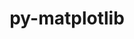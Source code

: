 ---
title: "py-matplotlib"
layout: cache
categories: [package, v0.22.3]
meta: {"versions": ["3.7.4", "3.8.4"], "compilers": ["apple-clang@=15.0.0", "gcc@=11.1.0", "gcc@=11.4.0", "gcc@=7.5.0", "gcc@=9.4.0", "oneapi@=2024.0.0"], "oss": ["ubuntu18.04", "ubuntu20.04", "ubuntu22.04", "ventura"], "platforms": ["darwin", "linux"], "targets": ["aarch64", "neoverse_v1", "neoverse_v2", "ppc64le", "x86_64_v3"], "stacks": ["data-vis-sdk", "e4s", "e4s-neoverse-v2", "e4s-neoverse_v1", "e4s-oneapi", "e4s-power", "e4s-rocm-external", "ml-darwin-aarch64-mps", "ml-linux-x86_64-cpu", "ml-linux-x86_64-cuda", "radiuss", "root"], "num_specs": 24, "num_specs_by_stack": {"ml-darwin-aarch64-mps": 2, "root": 24, "radiuss": 1, "e4s-power": 3, "data-vis-sdk": 2, "e4s-neoverse_v1": 3, "e4s-neoverse-v2": 3, "e4s-rocm-external": 1, "e4s": 4, "ml-linux-x86_64-cuda": 2, "ml-linux-x86_64-cpu": 2, "e4s-oneapi": 3}}
spec_details: [{"hash": "jgz6wqbdieqv26a7uxns7tcrjoz4oaq2", "compiler": "apple-clang@=15.0.0", "versions": ["3.8.4"], "os": "ventura", "platform": "darwin", "target": "aarch64", "variants": ["~animation", "backend=macosx", "build_system=python_pip", "~fonts", "~latex", "~movies"], "stacks": ["ml-darwin-aarch64-mps", "root"], "size": "-", "tarball": "https://binaries.spack.io/v0.22.3/build_cache/darwin-ventura-aarch64/apple-clang-15.0.0/py-matplotlib-3.8.4/darwin-ventura-aarch64-apple-clang-15.0.0-py-matplotlib-3.8.4-jgz6wqbdieqv26a7uxns7tcrjoz4oaq2.spack"}, {"hash": "cloppe72beqq4l2weqnmfg43aykxxxdb", "compiler": "apple-clang@=15.0.0", "versions": ["3.8.4"], "os": "ventura", "platform": "darwin", "target": "aarch64", "variants": ["~animation", "backend=macosx", "build_system=python_pip", "~fonts", "~latex", "~movies"], "stacks": ["ml-darwin-aarch64-mps", "root"], "size": "-", "tarball": "https://binaries.spack.io/v0.22.3/build_cache/darwin-ventura-aarch64/apple-clang-15.0.0/py-matplotlib-3.8.4/darwin-ventura-aarch64-apple-clang-15.0.0-py-matplotlib-3.8.4-cloppe72beqq4l2weqnmfg43aykxxxdb.spack"}, {"hash": "eyh7cbjstea3sghrq2tgulbnjtrvvqlc", "compiler": "gcc@=7.5.0", "versions": ["3.7.4"], "os": "ubuntu18.04", "platform": "linux", "target": "x86_64_v3", "variants": ["~animation", "backend=agg", "build_system=python_pip", "~fonts", "~latex", "~movies"], "stacks": ["radiuss", "root"], "size": "-", "tarball": "https://binaries.spack.io/v0.22.3/build_cache/linux-ubuntu18.04-x86_64_v3/gcc-7.5.0/py-matplotlib-3.7.4/linux-ubuntu18.04-x86_64_v3-gcc-7.5.0-py-matplotlib-3.7.4-eyh7cbjstea3sghrq2tgulbnjtrvvqlc.spack"}, {"hash": "2reoiqmsxijpozlvj6nucpml2btbbqpx", "compiler": "gcc@=9.4.0", "versions": ["3.7.4"], "os": "ubuntu20.04", "platform": "linux", "target": "ppc64le", "variants": ["~animation", "backend=agg", "build_system=python_pip", "~fonts", "~latex", "~movies"], "stacks": ["e4s-power", "root"], "size": "-", "tarball": "https://binaries.spack.io/v0.22.3/build_cache/linux-ubuntu20.04-ppc64le/gcc-9.4.0/py-matplotlib-3.7.4/linux-ubuntu20.04-ppc64le-gcc-9.4.0-py-matplotlib-3.7.4-2reoiqmsxijpozlvj6nucpml2btbbqpx.spack"}, {"hash": "cappjvmybzix7oncypyxskfxymy47id7", "compiler": "gcc@=9.4.0", "versions": ["3.8.4"], "os": "ubuntu20.04", "platform": "linux", "target": "ppc64le", "variants": ["~animation", "backend=agg", "build_system=python_pip", "~fonts", "~latex", "~movies"], "stacks": ["e4s-power", "root"], "size": "-", "tarball": "https://binaries.spack.io/v0.22.3/build_cache/linux-ubuntu20.04-ppc64le/gcc-9.4.0/py-matplotlib-3.8.4/linux-ubuntu20.04-ppc64le-gcc-9.4.0-py-matplotlib-3.8.4-cappjvmybzix7oncypyxskfxymy47id7.spack"}, {"hash": "2sbs7dd76oam7xt6age7wd4cge2rppgj", "compiler": "gcc@=9.4.0", "versions": ["3.8.4"], "os": "ubuntu20.04", "platform": "linux", "target": "ppc64le", "variants": ["~animation", "backend=agg", "build_system=python_pip", "~fonts", "~latex", "~movies"], "stacks": ["e4s-power", "root"], "size": "-", "tarball": "https://binaries.spack.io/v0.22.3/build_cache/linux-ubuntu20.04-ppc64le/gcc-9.4.0/py-matplotlib-3.8.4/linux-ubuntu20.04-ppc64le-gcc-9.4.0-py-matplotlib-3.8.4-2sbs7dd76oam7xt6age7wd4cge2rppgj.spack"}, {"hash": "clzhpgx42ks3hsqdcd42oolwbdr73f76", "compiler": "gcc@=11.1.0", "versions": ["3.8.4"], "os": "ubuntu20.04", "platform": "linux", "target": "x86_64_v3", "variants": ["~animation", "backend=agg", "build_system=python_pip", "~fonts", "~latex", "~movies"], "stacks": ["root", "data-vis-sdk"], "size": "-", "tarball": "https://binaries.spack.io/v0.22.3/build_cache/linux-ubuntu20.04-x86_64_v3/gcc-11.1.0/py-matplotlib-3.8.4/linux-ubuntu20.04-x86_64_v3-gcc-11.1.0-py-matplotlib-3.8.4-clzhpgx42ks3hsqdcd42oolwbdr73f76.spack"}, {"hash": "hnyti4tpxwbuemsgexhnkwc47qoztudq", "compiler": "gcc@=11.1.0", "versions": ["3.7.4"], "os": "ubuntu20.04", "platform": "linux", "target": "x86_64_v3", "variants": ["~animation", "backend=agg", "build_system=python_pip", "~fonts", "~latex", "~movies"], "stacks": ["root", "data-vis-sdk"], "size": "-", "tarball": "https://binaries.spack.io/v0.22.3/build_cache/linux-ubuntu20.04-x86_64_v3/gcc-11.1.0/py-matplotlib-3.7.4/linux-ubuntu20.04-x86_64_v3-gcc-11.1.0-py-matplotlib-3.7.4-hnyti4tpxwbuemsgexhnkwc47qoztudq.spack"}, {"hash": "wvn7bttlk7haa6l27ngybntrg5ywxetu", "compiler": "gcc@=11.4.0", "versions": ["3.8.4"], "os": "ubuntu22.04", "platform": "linux", "target": "neoverse_v1", "variants": ["~animation", "backend=agg", "build_system=python_pip", "~fonts", "~latex", "~movies"], "stacks": ["root", "e4s-neoverse_v1"], "size": "-", "tarball": "https://binaries.spack.io/v0.22.3/build_cache/linux-ubuntu22.04-neoverse_v1/gcc-11.4.0/py-matplotlib-3.8.4/linux-ubuntu22.04-neoverse_v1-gcc-11.4.0-py-matplotlib-3.8.4-wvn7bttlk7haa6l27ngybntrg5ywxetu.spack"}, {"hash": "eps3zkgds5nlyfddn6nemawub5junntz", "compiler": "gcc@=11.4.0", "versions": ["3.7.4"], "os": "ubuntu22.04", "platform": "linux", "target": "neoverse_v1", "variants": ["~animation", "backend=agg", "build_system=python_pip", "~fonts", "~latex", "~movies"], "stacks": ["root", "e4s-neoverse_v1"], "size": "-", "tarball": "https://binaries.spack.io/v0.22.3/build_cache/linux-ubuntu22.04-neoverse_v1/gcc-11.4.0/py-matplotlib-3.7.4/linux-ubuntu22.04-neoverse_v1-gcc-11.4.0-py-matplotlib-3.7.4-eps3zkgds5nlyfddn6nemawub5junntz.spack"}, {"hash": "qqegjsgo5qirx2re66sh72zxm2bypxqx", "compiler": "gcc@=11.4.0", "versions": ["3.8.4"], "os": "ubuntu22.04", "platform": "linux", "target": "neoverse_v1", "variants": ["~animation", "backend=agg", "build_system=python_pip", "~fonts", "~latex", "~movies"], "stacks": ["root", "e4s-neoverse_v1"], "size": "-", "tarball": "https://binaries.spack.io/v0.22.3/build_cache/linux-ubuntu22.04-neoverse_v1/gcc-11.4.0/py-matplotlib-3.8.4/linux-ubuntu22.04-neoverse_v1-gcc-11.4.0-py-matplotlib-3.8.4-qqegjsgo5qirx2re66sh72zxm2bypxqx.spack"}, {"hash": "tfg5g7ipbljp3swbej57776nj4zovri7", "compiler": "gcc@=11.4.0", "versions": ["3.8.4"], "os": "ubuntu22.04", "platform": "linux", "target": "neoverse_v2", "variants": ["~animation", "backend=agg", "build_system=python_pip", "~fonts", "~latex", "~movies"], "stacks": ["root", "e4s-neoverse-v2"], "size": "-", "tarball": "https://binaries.spack.io/v0.22.3/build_cache/linux-ubuntu22.04-neoverse_v2/gcc-11.4.0/py-matplotlib-3.8.4/linux-ubuntu22.04-neoverse_v2-gcc-11.4.0-py-matplotlib-3.8.4-tfg5g7ipbljp3swbej57776nj4zovri7.spack"}, {"hash": "hiumc3ejhcb72hqqyefaug247u6bgotg", "compiler": "gcc@=11.4.0", "versions": ["3.7.4"], "os": "ubuntu22.04", "platform": "linux", "target": "neoverse_v2", "variants": ["~animation", "backend=agg", "build_system=python_pip", "~fonts", "~latex", "~movies"], "stacks": ["root", "e4s-neoverse-v2"], "size": "-", "tarball": "https://binaries.spack.io/v0.22.3/build_cache/linux-ubuntu22.04-neoverse_v2/gcc-11.4.0/py-matplotlib-3.7.4/linux-ubuntu22.04-neoverse_v2-gcc-11.4.0-py-matplotlib-3.7.4-hiumc3ejhcb72hqqyefaug247u6bgotg.spack"}, {"hash": "mjdrd33znmkbi236erugjsu5xgnfb3nl", "compiler": "gcc@=11.4.0", "versions": ["3.8.4"], "os": "ubuntu22.04", "platform": "linux", "target": "neoverse_v2", "variants": ["~animation", "backend=agg", "build_system=python_pip", "~fonts", "~latex", "~movies"], "stacks": ["root", "e4s-neoverse-v2"], "size": "-", "tarball": "https://binaries.spack.io/v0.22.3/build_cache/linux-ubuntu22.04-neoverse_v2/gcc-11.4.0/py-matplotlib-3.8.4/linux-ubuntu22.04-neoverse_v2-gcc-11.4.0-py-matplotlib-3.8.4-mjdrd33znmkbi236erugjsu5xgnfb3nl.spack"}, {"hash": "eg4pu77tlavkjrobiv3apyexequjpjd7", "compiler": "gcc@=11.4.0", "versions": ["3.8.4"], "os": "ubuntu22.04", "platform": "linux", "target": "x86_64_v3", "variants": ["~animation", "backend=agg", "build_system=python_pip", "~fonts", "~latex", "~movies"], "stacks": ["e4s-rocm-external", "root"], "size": "-", "tarball": "https://binaries.spack.io/v0.22.3/build_cache/linux-ubuntu22.04-x86_64_v3/gcc-11.4.0/py-matplotlib-3.8.4/linux-ubuntu22.04-x86_64_v3-gcc-11.4.0-py-matplotlib-3.8.4-eg4pu77tlavkjrobiv3apyexequjpjd7.spack"}, {"hash": "3rful7qmv2vl52n2dlraj4qtsbtgxagm", "compiler": "gcc@=11.4.0", "versions": ["3.7.4"], "os": "ubuntu22.04", "platform": "linux", "target": "x86_64_v3", "variants": ["~animation", "backend=agg", "build_system=python_pip", "~fonts", "~latex", "~movies"], "stacks": ["root", "e4s"], "size": "-", "tarball": "https://binaries.spack.io/v0.22.3/build_cache/linux-ubuntu22.04-x86_64_v3/gcc-11.4.0/py-matplotlib-3.7.4/linux-ubuntu22.04-x86_64_v3-gcc-11.4.0-py-matplotlib-3.7.4-3rful7qmv2vl52n2dlraj4qtsbtgxagm.spack"}, {"hash": "g3uzhd7sucwi2ciu7rzsoq5mlgean2z4", "compiler": "gcc@=11.4.0", "versions": ["3.8.4"], "os": "ubuntu22.04", "platform": "linux", "target": "x86_64_v3", "variants": ["~animation", "backend=agg", "build_system=python_pip", "~fonts", "~latex", "~movies"], "stacks": ["root", "e4s"], "size": "-", "tarball": "https://binaries.spack.io/v0.22.3/build_cache/linux-ubuntu22.04-x86_64_v3/gcc-11.4.0/py-matplotlib-3.8.4/linux-ubuntu22.04-x86_64_v3-gcc-11.4.0-py-matplotlib-3.8.4-g3uzhd7sucwi2ciu7rzsoq5mlgean2z4.spack"}, {"hash": "dmy2tyhdq7sy33eyhsajjycg7xavmdrj", "compiler": "gcc@=11.4.0", "versions": ["3.7.4"], "os": "ubuntu22.04", "platform": "linux", "target": "x86_64_v3", "variants": ["~animation", "backend=agg", "build_system=python_pip", "~fonts", "~latex", "~movies"], "stacks": ["root", "e4s"], "size": "-", "tarball": "https://binaries.spack.io/v0.22.3/build_cache/linux-ubuntu22.04-x86_64_v3/gcc-11.4.0/py-matplotlib-3.7.4/linux-ubuntu22.04-x86_64_v3-gcc-11.4.0-py-matplotlib-3.7.4-dmy2tyhdq7sy33eyhsajjycg7xavmdrj.spack"}, {"hash": "ufjxqwu7m5giqew6t6ldnpe3zmbsiuqd", "compiler": "gcc@=11.4.0", "versions": ["3.8.4"], "os": "ubuntu22.04", "platform": "linux", "target": "x86_64_v3", "variants": ["~animation", "backend=agg", "build_system=python_pip", "~fonts", "~latex", "~movies"], "stacks": ["root", "e4s"], "size": "-", "tarball": "https://binaries.spack.io/v0.22.3/build_cache/linux-ubuntu22.04-x86_64_v3/gcc-11.4.0/py-matplotlib-3.8.4/linux-ubuntu22.04-x86_64_v3-gcc-11.4.0-py-matplotlib-3.8.4-ufjxqwu7m5giqew6t6ldnpe3zmbsiuqd.spack"}, {"hash": "m6bpsm723jzf6ql3y5wc7eysh5qghgkh", "compiler": "gcc@=11.4.0", "versions": ["3.8.4"], "os": "ubuntu22.04", "platform": "linux", "target": "x86_64_v3", "variants": ["~animation", "backend=agg", "build_system=python_pip", "~fonts", "~latex", "~movies"], "stacks": ["ml-linux-x86_64-cuda", "root", "ml-linux-x86_64-cpu"], "size": "-", "tarball": "https://binaries.spack.io/v0.22.3/build_cache/linux-ubuntu22.04-x86_64_v3/gcc-11.4.0/py-matplotlib-3.8.4/linux-ubuntu22.04-x86_64_v3-gcc-11.4.0-py-matplotlib-3.8.4-m6bpsm723jzf6ql3y5wc7eysh5qghgkh.spack"}, {"hash": "4wj7p7ressap7fokv2mbydlmedmzl3hz", "compiler": "gcc@=11.4.0", "versions": ["3.8.4"], "os": "ubuntu22.04", "platform": "linux", "target": "x86_64_v3", "variants": ["~animation", "backend=agg", "build_system=python_pip", "~fonts", "~latex", "~movies"], "stacks": ["ml-linux-x86_64-cuda", "root", "ml-linux-x86_64-cpu"], "size": "-", "tarball": "https://binaries.spack.io/v0.22.3/build_cache/linux-ubuntu22.04-x86_64_v3/gcc-11.4.0/py-matplotlib-3.8.4/linux-ubuntu22.04-x86_64_v3-gcc-11.4.0-py-matplotlib-3.8.4-4wj7p7ressap7fokv2mbydlmedmzl3hz.spack"}, {"hash": "sxxrpzgffor66xstxyuhvnk5kzkwx323", "compiler": "oneapi@=2024.0.0", "versions": ["3.8.4"], "os": "ubuntu22.04", "platform": "linux", "target": "x86_64_v3", "variants": ["~animation", "backend=agg", "build_system=python_pip", "~fonts", "~latex", "~movies"], "stacks": ["root", "e4s-oneapi"], "size": "-", "tarball": "https://binaries.spack.io/v0.22.3/build_cache/linux-ubuntu22.04-x86_64_v3/oneapi-2024.0.0/py-matplotlib-3.8.4/linux-ubuntu22.04-x86_64_v3-oneapi-2024.0.0-py-matplotlib-3.8.4-sxxrpzgffor66xstxyuhvnk5kzkwx323.spack"}, {"hash": "wctoubauzd5qyj56nsjeboopy4pvkd7p", "compiler": "oneapi@=2024.0.0", "versions": ["3.8.4"], "os": "ubuntu22.04", "platform": "linux", "target": "x86_64_v3", "variants": ["~animation", "backend=agg", "build_system=python_pip", "~fonts", "~latex", "~movies"], "stacks": ["root", "e4s-oneapi"], "size": "-", "tarball": "https://binaries.spack.io/v0.22.3/build_cache/linux-ubuntu22.04-x86_64_v3/oneapi-2024.0.0/py-matplotlib-3.8.4/linux-ubuntu22.04-x86_64_v3-oneapi-2024.0.0-py-matplotlib-3.8.4-wctoubauzd5qyj56nsjeboopy4pvkd7p.spack"}, {"hash": "vel7uth3hrl4j4uawf57dnladjkk7kkn", "compiler": "oneapi@=2024.0.0", "versions": ["3.7.4"], "os": "ubuntu22.04", "platform": "linux", "target": "x86_64_v3", "variants": ["~animation", "backend=agg", "build_system=python_pip", "~fonts", "~latex", "~movies"], "stacks": ["root", "e4s-oneapi"], "size": "-", "tarball": "https://binaries.spack.io/v0.22.3/build_cache/linux-ubuntu22.04-x86_64_v3/oneapi-2024.0.0/py-matplotlib-3.7.4/linux-ubuntu22.04-x86_64_v3-oneapi-2024.0.0-py-matplotlib-3.7.4-vel7uth3hrl4j4uawf57dnladjkk7kkn.spack"}]
---
